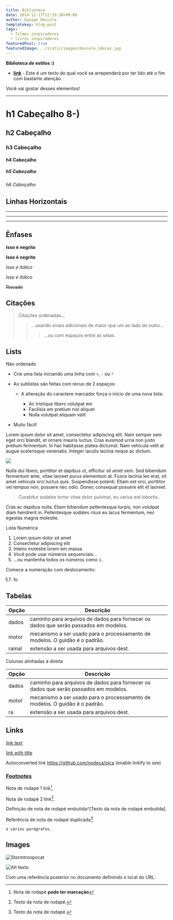 ```yaml
---
title: Biblioteca
date: 2014-12-17T12:33:38+00:00
author: Equipe Descola
templatekey: blog-post
tags:
  - filmes inspiradores
  - livros inspiradores
featuredPost: true
featuredImage: ../static/images/descola_ideias.jpg
---
```

**Biblioteca de estilos :)**

* **[link](https://google.com)** - Este é um texto do qual você se arrependerá por ter lido até o fim com bastante atenção.

Você vai gostar desses elementos!

- - -

# h1 Cabeçalho 8-)

## h2 Cabeçalho

### h3 Cabeçalho

#### h4 Cabeçalho

##### h5 Cabeçalho

###### h6 Cabeçalho

## Linhas Horizontais

- - -

- - -

- - -

## Ênfases

**Isso é negrito**

**Isso é negrito**

*Isso é itálico*

*Isso é itálico*

~~Riscado~~

## Citações

> Citações ordenadas...
>
> > ...usando sinais adicionais de maior que um ao lado do outro...
> >
> > > ...ou com espaços entre as setas.

## Lists

Não ordenado

* Crie uma lista iniciando uma linha com `+`, `-` ou `*`
* As sublistas são feitas com recuo de 2 espaços:

  * A alteração do caractere marcador força o início de uma nova lista:

    * Ac tristique libero volutpat em
    * Facilisis em pretium nisl aliquet
    * Nulla volutpat aliquam velit
* Muito fácil!



Lorem ipsum dolor sit amet, consectetur adipiscing elit. Nam semper sem eget orci blandit, et ornare mauris luctus. Cras euismod urna non justo pretium fermentum. In hac habitasse platea dictumst. Nam vehicula velit at augue scelerisque venenatis. Integer iaculis lacinia neque ac dictum. 

![](images/screenshot-from-2020-10-23-18-08-20.png)

Nulla dui libero, porttitor et dapibus ut, efficitur sit amet sem. Sed bibendum fermentum ante, vitae laoreet purus elementum at. Fusce lacinia leo erat, sit amet vehicula orci luctus quis. Suspendisse potenti. Etiam est orci, porttitor vel tempus non, posuere nec odio. Donec consequat posuere elit et laoreet. 

> Curabitur sodales tortor vitae dolor pulvinar, eu varius est lobortis. 

Cras ac dapibus nulla. Etiam bibendum pellentesque turpis, non volutpat diam hendrerit in. Pellentesque sodales risus eu lacus fermentum, nec egestas magna molestie.





Lista Numérica

1. Lorem ipsum dolor sit amet
2. Consectetur adipiscing elit
3. Inteiro molestie lorem em massa
4. Você pode usar números sequenciais...
5. ...ou mantenha todos os números como `1.`

Comece a numeração com deslocamento:

57. fo

## Tabelas

| Opção | Descrição                                                                              |
| ----- | -------------------------------------------------------------------------------------- |
| dados | caminho para arquivos de dados para fornecer os dados que serão passados ​​em modelos. |
| motor | mecanismo a ser usado para o processamento de modelos. O guidão é o padrão.            |
| ramal | extensão a ser usada para arquivos dest.                                               |

Colunas alinhadas à direita

| Opção | Descrição                                                                              |
| ----- | -------------------------------------------------------------------------------------- |
| dados | caminho para arquivos de dados para fornecer os dados que serão passados ​​em modelos. |
| motor | mecanismo a ser usado para o processamento de modelos. O guidão é o padrão.            |
| ra    | extensão a ser usada para arquivos dest.                                               |

## Links

[link text](https://dev.nodeca.com)

[link with title](https://nodeca.github.io/pica/demo/ "title text!")

Autoconverted link https://github.com/nodeca/pica (enable linkify to see)

### [Footnotes](https://github.com/markdown-it/markdown-it-footnote)

Nota de rodapé 1 link[^first].

Nota de rodapé 2 link[^second].

Definição de nota de rodapé embutida^\[Texto da nota de rodapé embutida].

Referência de nota de rodapé duplicada[^second].

[^first]: Nota de rodapé **pode ter marcação**

```
e vários parágrafos.
```

[^second]: Texto da nota de rodapé.

## Images

![Stormtroopocat](https://octodex.github.com/images/stormtroopocat.jpg 'O Stormtroopocat')

![Alt texto](https://octodex.github.com/images/dojocat.jpg "O Dojocat")

Com uma referência posterior no documento definindo o local do URL: